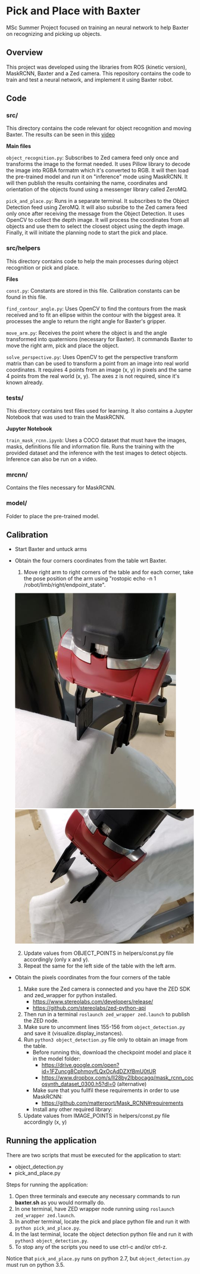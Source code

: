 # Pick and Place with Baxter
MSc Summer Project focused on training an neural network to help Baxter on recognizing and picking up objects.

## Overview
This project was developed using the libraries from ROS (kinetic version), MaskRCNN, Baxter and a Zed camera. This repository contains the code to train and test a neural network, and implement it using Baxter robot.

## Code
### src/
This directory contains the code relevant for object recognition and moving Baxter. The results can be seen in this [video](
https://drive.google.com/open?id=1-OxU4u6b8uU-HMpl7ZBVf1AdtI8kVSbB)

**Main files**

`object_recognition.py`: Subscribes to Zed camera feed only once and transforms the image to the format needed. It uses Pillow library to decode the image into RGBA formatm which it's converted to RGB. It will then load the pre-trained model and run it on "inference" mode using MaskRCNN. It will then publish the results containing the name, coordinates and orientation of the objects found using a messenger library called ZeroMQ.

`pick_and_place.py`: Runs in a separate terminal. It subscribes to the Object Detection feed using ZeroMQ. It will also subsribe to the Zed camera feed only once after receiving the message from the Object Detection. It uses OpenCV to collect the depth image. It will process the coordinates from all objects and use them to select the closest object using the depth image. Finally, it will initiate the planning node to start the pick and place.

### src/helpers
This directory contains code to help the main processes during object recognition or pick and place.

**Files**

`const.py`: Constants are stored in this file. Calibration constants can be found in this file. 

`find_contour_angle.py`: Uses OpenCV to find the contours from the mask received and to fit an ellipse within the contour with the biggest area. It processes the angle to return the right angle for Baxter's gripper.

`move_arm.py`: Receives the point where the object is and the angle transformed into quaternions (necessary for Baxter). It commands Baxter to move the right arm, pick and place the object.

`solve_perspective.py`: Uses OpenCV to get the perspective transform matrix than can be used to transform a point from an image into real world coordinates. It requires 4 points from an image (x, y) in pixels and the same 4 points from the real world (x, y). The axes z is not required, since it's known already.

### tests/
This directory contains test files used for learning. It also contains a Jupyter Notebook that was used to train the MaskRCNN. 

**Jupyter Notebook**

`train_mask_rcnn.ipynb`: Uses a COCO dataset that must have the images, masks, definitions file and information file. Runs the training with the provided dataset and the inference with the test images to detect objects. Inference can also be run on a video. 

### mrcnn/
Contains the files necessary for MaskRCNN.

### model/
Folder to place the pre-trained model.

## Calibration 
- Start Baxter and untuck arms
- Obtain the four corners coordinates from the table wrt Baxter.
    1. Move right arm to right corners of the table and for each corner, take the pose position of the arm using "rostopic echo -n 1 /robot/limb/right/endpoint_state".
    
    ![Example a](https://github.com/mrtonks/pick_n_place/blob/master/tests/images_calibration/corner_a.jpg)
    ![Example b](https://github.com/mrtonks/pick_n_place/blob/master/tests/images_calibration/corner_b.jpg)
    
    2. Update values from OBJECT_POINTS in helpers/const.py file accordingly (only x and y).
    3. Repeat the same for the left side of the table with the left arm.
- Obtain the pixels coordinates from the four corners of the table
    1. Make sure the Zed camera is connected and you have the ZED SDK and zed_wrapper for python installed.
        - https://www.stereolabs.com/developers/release/
        - https://github.com/stereolabs/zed-python-api 
    2. Then run in a terminal `roslaunch zed_wrapper zed.launch` to publish the ZED node.
    3. Make sure to uncomment lines 155-156 from `object_detection.py` and save it (visualize.display_instances).
    4. Run `python3 object_detection.py` file only to obtain an image from the table.
        - Before running this, download the checkpoint model and place it in the model folder: 
            - https://drive.google.com/open?id=1FZuncg8CphmovfLQxOcAdDZXfBmU0tUR
            - https://www.dropbox.com/s/ll28by2lbbocagq/mask_rcnn_cocosynth_dataset_0300.h5?dl=0 (alternative)
        - Make sure that you fullfil these requirements in order to use MaskRCNN:
            - https://github.com/matterport/Mask_RCNN#requirements
        - Install any other required library:
    5. Update values from IMAGE_POINTS in helpers/const.py file accordingly (x, y)

## Running the application
There are two scripts that must be executed for the application to start:
- object_detection.py
- pick_and_place.py

Steps for running the application:
1. Open three terminals and execute any necessary commands to run **baxter.sh** as you would normally do.
2. In one terminal, have ZED wrapper node running using `roslaunch zed_wrapper zed.launch`.
3. In another terminal, locate the pick and place python file and run it with `python pick_and_place.py`.
4. In the last terminal, locate the object detection python file and run it with `python3 object_detection.py`.
5. To stop any of the scripts you need to use ctrl-c and/or ctrl-z.

Notice that `pick_and_place.py` runs on python 2.7, but `object_detection.py` must run on python 3.5. 
